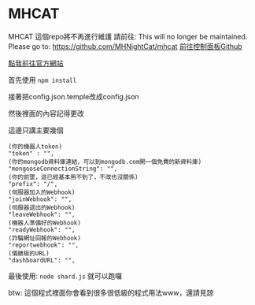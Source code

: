# MHCAT
MHCAT
這個repo將不再進行維護 請前往:
This will no longer be maintained. Please go to:
https://github.com/MHNightCat/mhcat
[前往控制面板Github](https://github.com/MHNightCat/MHCAT-dashboard)

[點我前往官方網站](https://mhcat.xyz)

首先使用
`npm install`

接著把config.json.temple改成config.json

然後裡面的內容記得更改

這邊只講主要幾個
```
(你的機器人token)
"token" : "",
(你的mongodb資料庫連結，可以到mongodb.com開一個免費的新資料庫)
"mongooseConnectionString": "",
(你的前墜，這已經基本用不到了，不改也沒關係)
"prefix": "/",
(伺服器加入的Webhook)
"joinWebhook": "",
(伺服器退出的Webhook)
"leaveWebhook": "",
(機器人準備好的Webhook)
"readyWebhook": "",
(詐騙網址回報的Webhook)
"reportwebhook": "",
(儀錶板的URL)
"dashboardURL": "",
```

最後使用:
`node shard.js`
就可以跑囉

btw: 這個程式裡面你會看到很多很低級的程式用法www，還請見諒
